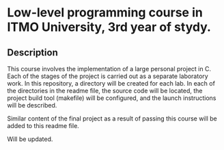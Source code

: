 # Low-level programming course in ITMO University, 3rd year of stydy.

## Description
This course involves the implementation of a large personal project in C. Each of the stages of the project is carried out as a separate laboratory work.
In this repository, a directory will be created for each lab. In each of the directories in the readme file, the source code will be located, 
the project build tool (makefile) will be configured, and the launch instructions will be described.

Similar content of the final project as a result of passing this course will be added to this readme file.

Will be updated.
